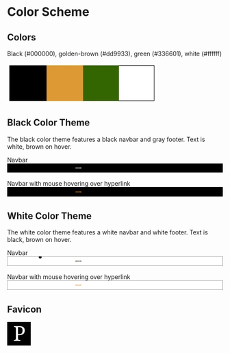 # Color Scheme

## Colors

Black (#000000), golden-brown (#dd9933), green (#336601), white (#ffffff)

![](images/layout-and-color-scheme/color-scheme.jpg)

## Black Color Theme

The black color theme features a black navbar and gray footer. Text is white, brown on hover.

Navbar
![](images/layout-and-color-scheme/black-navbar.jpg)

Navbar with mouse hovering over hyperlink
![](images/layout-and-color-scheme/black-navbar-hover.jpg)

## White Color Theme

The white color theme features a white navbar and white footer. Text is black, brown on hover.

Navbar
![](images/layout-and-color-scheme/white-navbar.jpg)


Navbar with mouse hovering over hyperlink
![](images/layout-and-color-scheme/white-navbar-hover.jpg)

## Favicon

![](images/layout-and-color-scheme/favicon.jpg)
